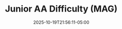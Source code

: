 ---
weight: 900
title: "Junior AA Difficulty (MAG)"
description: "2025 AA difficulty for all meets"
icon: "article"
date: "2025-10-19T21:56:11-05:00"
lastmod: "2025-10-19T21:56:11-05:00"
draft: false
toc: true
---
